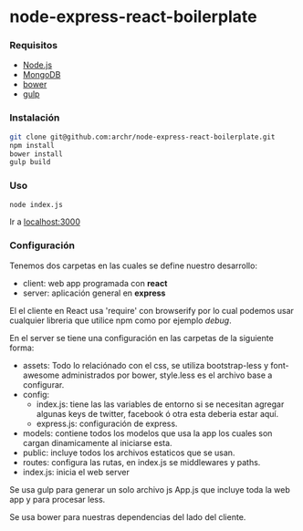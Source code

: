 # node-express-react-boilerplate

### Requisitos
- [Node.js](http://nodejs.org/)
- [MongoDB](http://www.mongodb.org/)
- [bower](http://bower.io/)
- [gulp](http://gulpjs.com/)

### Instalación

```sh
git clone git@github.com:archr/node-express-react-boilerplate.git
npm install
bower install
gulp build
```

### Uso

```sh
node index.js
```

Ir a [localhost:3000](https://localhost:3000)

### Configuración

Tenemos dos carpetas en las cuales se define nuestro desarrollo:
- client: web app programada con **react**
- server: aplicación general en **express**

El el cliente en React usa 'require' con browserify por lo cual podemos usar cualquier libreria que utilice npm como por ejemplo _debug_.

En el server se tiene una configuración en las carpetas de la siguiente forma:
- assets: Todo lo relaciónado con el css, se utiliza bootstrap-less y font-awesome administrados por bower, style.less es el archivo base a configurar.
- config:
  - index.js: tiene las las variables de entorno si se necesitan agregar algunas keys de twitter, facebook ó otra esta deberia estar aquí.
  - express.js: configuración de express.
- models: contiene todos los modelos que usa la app los cuales son cargan dinamicamente al iniciarse esta.
- public: incluye todos los archivos estaticos que se usan.
- routes: configura las rutas, en index.js se middlewares y paths.
- index.js: inicia el web server

Se usa gulp para generar un solo archivo js App.js que incluye toda la web app y para procesar less.

Se usa bower para nuestras dependencias del lado del cliente.